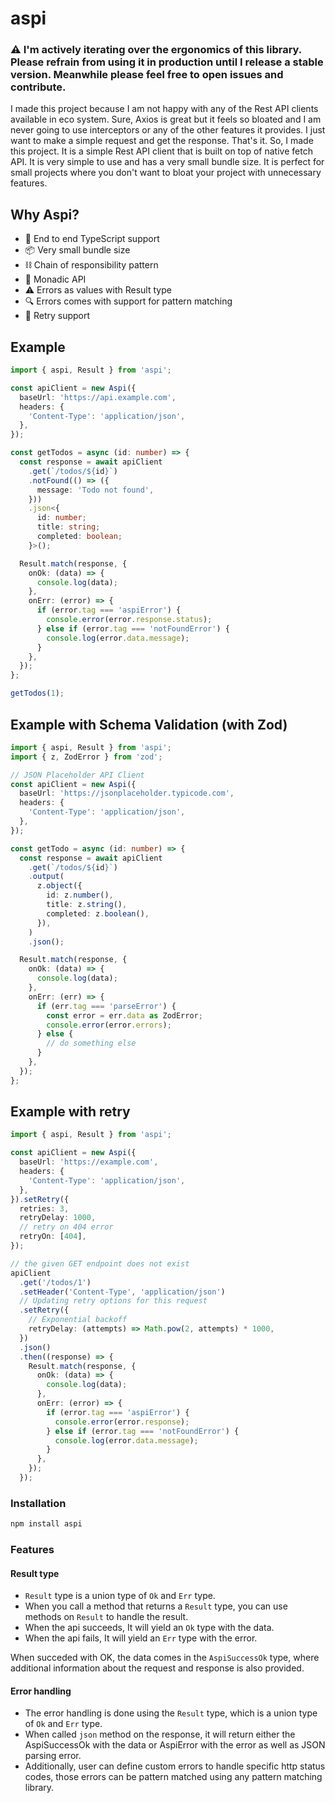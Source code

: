 # aspi

### ⚠️ I'm actively iterating over the ergonomics of this library. Please refrain from using it in production until I release a stable version. Meanwhile please feel free to open issues and contribute.

I made this project because I am not happy with any of the Rest API clients available in eco system. Sure, Axios is great but it feels so bloated and I am never going to use interceptors or any of the other features it provides. I just want to make a simple request and get the response. That's it. So, I made this project. It is a simple Rest API client that is built on top of native fetch API. It is very simple to use and has a very small bundle size. It is perfect for small projects where you don't want to bloat your project with unnecessary features.

## Why Aspi?

- 🔷 End to end TypeScript support
- 📦 Very small bundle size
- ⛓️ Chain of responsibility pattern
- 🧮 Monadic API
- ⚠️ Errors as values with Result type
- 🔍 Errors comes with support for pattern matching
- 🔄 Retry support

## Example

```typescript
import { aspi, Result } from 'aspi';

const apiClient = new Aspi({
  baseUrl: 'https://api.example.com',
  headers: {
    'Content-Type': 'application/json',
  },
});

const getTodos = async (id: number) => {
  const response = await apiClient
    .get(`/todos/${id}`)
    .notFound(() => ({
      message: 'Todo not found',
    }))
    .json<{
      id: number;
      title: string;
      completed: boolean;
    }>();

  Result.match(response, {
    onOk: (data) => {
      console.log(data);
    },
    onErr: (error) => {
      if (error.tag === 'aspiError') {
        console.error(error.response.status);
      } else if (error.tag === 'notFoundError') {
        console.log(error.data.message);
      }
    },
  });
};

getTodos(1);
```

## Example with Schema Validation (with Zod)

```typescript
import { aspi, Result } from 'aspi';
import { z, ZodError } from 'zod';

// JSON Placeholder API Client
const apiClient = new Aspi({
  baseUrl: 'https://jsonplaceholder.typicode.com',
  headers: {
    'Content-Type': 'application/json',
  },
});

const getTodo = async (id: number) => {
  const response = await apiClient
    .get(`/todos/${id}`)
    .output(
      z.object({
        id: z.number(),
        title: z.string(),
        completed: z.boolean(),
      }),
    )
    .json();

  Result.match(response, {
    onOk: (data) => {
      console.log(data);
    },
    onErr: (err) => {
      if (err.tag === 'parseError') {
        const error = err.data as ZodError;
        console.error(error.errors);
      } else {
        // do something else
      }
    },
  });
};
```

## Example with retry

```typescript
import { aspi, Result } from 'aspi';

const apiClient = new Aspi({
  baseUrl: 'https://example.com',
  headers: {
    'Content-Type': 'application/json',
  },
}).setRetry({
  retries: 3,
  retryDelay: 1000,
  // retry on 404 error
  retryOn: [404],
});

// the given GET endpoint does not exist
apiClient
  .get('/todos/1')
  .setHeader('Content-Type', 'application/json')
  // Updating retry options for this request
  .setRetry({
    // Exponential backoff
    retryDelay: (attempts) => Math.pow(2, attempts) * 1000,
  })
  .json()
  .then((response) => {
    Result.match(response, {
      onOk: (data) => {
        console.log(data);
      },
      onErr: (error) => {
        if (error.tag === 'aspiError') {
          console.error(error.response);
        } else if (error.tag === 'notFoundError') {
          console.log(error.data.message);
        }
      },
    });
  });
```

### Installation

```bash
npm install aspi
```

### Features

#### Result type

- `Result` type is a union type of `Ok` and `Err` type.
- When you call a method that returns a `Result` type, you can use methods on `Result` to handle the result.
- When the api succeeds, It will yield an `Ok` type with the data.
- When the api fails, It will yield an `Err` type with the error.

When succeded with OK, the data comes in the `AspiSuccessOk` type, where additional information about the request and response is also provided.

#### Error handling

- The error handling is done using the `Result` type, which is a union type of `Ok` and `Err` type.
- When called `json` method on the response, it will return either the AspiSuccessOk with the data or AspiError with the error as well as JSON parsing error.
- Additionally, user can define custom errors to handle specific http status codes, those errors can be pattern matched using any pattern matching library.
